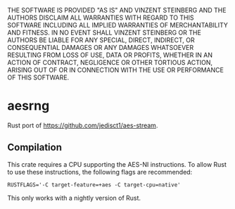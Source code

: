 THE SOFTWARE IS PROVIDED "AS IS" AND VINZENT STEINBERG AND THE AUTHORS DISCLAIM
ALL WARRANTIES WITH REGARD TO THIS SOFTWARE INCLUDING ALL IMPLIED WARRANTIES OF
MERCHANTABILITY AND FITNESS. IN NO EVENT SHALL VINZENT STEINBERG OR THE AUTHORS
BE LIABLE FOR ANY SPECIAL, DIRECT, INDIRECT, OR CONSEQUENTIAL DAMAGES OR ANY
DAMAGES WHATSOEVER RESULTING FROM LOSS OF USE, DATA OR PROFITS, WHETHER IN AN
ACTION OF CONTRACT, NEGLIGENCE OR OTHER TORTIOUS ACTION, ARISING OUT OF OR IN
CONNECTION WITH THE USE OR PERFORMANCE OF THIS SOFTWARE.


# aesrng

Rust port of https://github.com/jedisct1/aes-stream.

## Compilation

This crate requires a CPU supporting the AES-NI instructions. To allow Rust to
use these instructions, the following flags are recommended:

```
RUSTFLAGS='-C target-feature=+aes -C target-cpu=native'
```

This only works with a nightly version of Rust.
